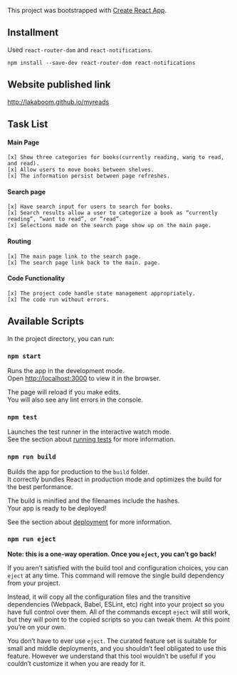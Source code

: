 This project was bootstrapped with [Create React App](https://github.com/facebook/create-react-app).
## Installment

  Used `react-router-dom` and  `react-notifications`.

  `npm install --save-dev react-router-dom react-notifications`

## Website published link
 http://lakaboom.github.io/myreads

## Task List

#### Main Page
    [x] Show three categories for books(currently reading, wang to read, and read).
    [x] Allow users to move books between shelves.
    [x] The information persist between page refreshes.

#### Search page
    [x] Have search input for users to search for books.
    [x] Search results allow a user to categorize a book as “currently reading”, “want to read”, or “read”.
    [x] Selections made on the search page show up on the main page.

#### Routing
    [x] The main page link to the search page.
    [x] The search page link back to the main. page.

#### Code Functionality
    [x] The project code handle state management appropriately.
    [x] The code run without errors.

## Available Scripts

In the project directory, you can run:

### `npm start`

Runs the app in the development mode.<br>
Open [http://localhost:3000](http://localhost:3000) to view it in the browser.

The page will reload if you make edits.<br>
You will also see any lint errors in the console.

### `npm test`

Launches the test runner in the interactive watch mode.<br>
See the section about [running tests](https://facebook.github.io/create-react-app/docs/running-tests) for more information.

### `npm run build`

Builds the app for production to the `build` folder.<br>
It correctly bundles React in production mode and optimizes the build for the best performance.

The build is minified and the filenames include the hashes.<br>
Your app is ready to be deployed!

See the section about [deployment](https://facebook.github.io/create-react-app/docs/deployment) for more information.

### `npm run eject`

**Note: this is a one-way operation. Once you `eject`, you can’t go back!**

If you aren’t satisfied with the build tool and configuration choices, you can `eject` at any time. This command will remove the single build dependency from your project.

Instead, it will copy all the configuration files and the transitive dependencies (Webpack, Babel, ESLint, etc) right into your project so you have full control over them. All of the commands except `eject` will still work, but they will point to the copied scripts so you can tweak them. At this point you’re on your own.

You don’t have to ever use `eject`. The curated feature set is suitable for small and middle deployments, and you shouldn’t feel obligated to use this feature. However we understand that this tool wouldn’t be useful if you couldn’t customize it when you are ready for it.
